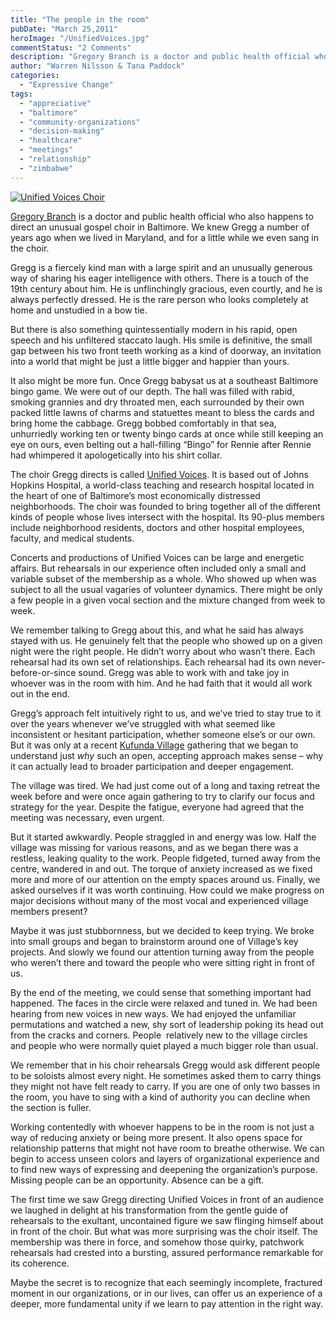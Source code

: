 ```yaml
---
title: "The people in the room"
pubDate: "March 25,2011"
heroImage: "/UnifiedVoices.jpg"
commentStatus: "2 Comments"
description: "Gregory Branch is a doctor and public health official who also happens to direct an unusual gospel choir in Baltimore. We knew Gregg a number of years ago when we lived in Maryland, and for a little while we even sang in the choir. Gregg is a fiercely kind man with a large spirit and […]"
author: "Warren Nilsson & Tana Paddock"
categories: 
  - "Expressive Change"
tags: 
  - "appreciative"
  - "baltimore"
  - "community-organizations"
  - "decision-making"
  - "healthcare"
  - "meetings"
  - "relationship"
  - "zimbabwe"
---
```


[![](https://organizationunbound.org/wp-content/uploads/2011/03/UnifiedVoices.jpg "Unified Voices Choir")](http://www.hopkinsmedicine.org/bin/f/n/MLK06.jpg)

[Gregory Branch](http://www.youtube.com/watch?v=AaKC93CvnEY) is a doctor and public health official who also happens to direct an unusual gospel choir in Baltimore. We knew Gregg a number of years ago when we lived in Maryland, and for a little while we even sang in the choir.

Gregg is a fiercely kind man with a large spirit and an unusually generous way of sharing his eager intelligence with others. There is a touch of the 19th century about him. He is unflinchingly gracious, even courtly, and he is always perfectly dressed. He is the rare person who looks completely at home and unstudied in a bow tie.

But there is also something quintessentially modern in his rapid, open speech and his unfiltered staccato laugh. His smile is definitive, the small gap between his two front teeth working as a kind of doorway, an invitation into a world that might be just a little bigger and happier than yours.

It also might be more fun. Once Gregg babysat us at a southeast Baltimore bingo game. We were out of our depth. The hall was filled with rabid, smoking grannies and dry throated men, each surrounded by their own packed little lawns of charms and statuettes meant to bless the cards and bring home the cabbage. Gregg bobbed comfortably in that sea, unhurriedly working ten or twenty bingo cards at once while still keeping an eye on ours, even belting out a hall-filling “Bingo” for Rennie after Rennie had whimpered it apologetically into his shirt collar.

The choir Gregg directs is called [Unified Voices](www.unifiedvoices.com). It is based out of Johns Hopkins Hospital, a world-class teaching and research hospital located in the heart of one of Baltimore’s most economically distressed neighborhoods. The choir was founded to bring together all of the different kinds of people whose lives intersect with the hospital. Its 90-plus members include neighborhood residents, doctors and other hospital employees, faculty, and medical students.

Concerts and productions of Unified Voices can be large and energetic affairs. But rehearsals in our experience often included only a small and variable subset of the membership as a whole. Who showed up when was subject to all the usual vagaries of volunteer dynamics. There might be only a few people in a given vocal section and the mixture changed from week to week.

We remember talking to Gregg about this, and what he said has always stayed with us. He genuinely felt that the people who showed up on a given night were the right people. He didn’t worry about who wasn’t there. Each rehearsal had its own set of relationships. Each rehearsal had its own never-before-or-since sound. Gregg was able to work with and take joy in whoever was in the room with him. And he had faith that it would all work out in the end.

Gregg’s approach felt intuitively right to us, and we’ve tried to stay true to it over the years whenever we’ve struggled with what seemed like inconsistent or hesitant participation, whether someone else’s or our own. But it was only at a recent [Kufunda Village](www.kufunda.org) gathering that we began to understand just _why_ such an open, accepting approach makes sense – why it can actually lead to broader participation and deeper engagement.

The village was tired. We had just come out of a long and taxing retreat the week before and were once again gathering to try to clarify our focus and strategy for the year. Despite the fatigue, everyone had agreed that the meeting was necessary, even urgent.

But it started awkwardly. People straggled in and energy was low. Half the village was missing for various reasons, and as we began there was a restless, leaking quality to the work. People fidgeted, turned away from the centre, wandered in and out. The torque of anxiety increased as we fixed more and more of our attention on the empty spaces around us. Finally, we asked ourselves if it was worth continuing. How could we make progress on major decisions without many of the most vocal and experienced village members present?

Maybe it was just stubbornness, but we decided to keep trying. We broke into small groups and began to brainstorm around one of Village’s key projects. And slowly we found our attention turning away from the people who weren’t there and toward the people who were sitting right in front of us.

By the end of the meeting, we could sense that something important had happened. The faces in the circle were relaxed and tuned in. We had been hearing from new voices in new ways. We had enjoyed the unfamiliar permutations and watched a new, shy sort of leadership poking its head out from the cracks and corners. People  relatively new to the village circles and people who were normally quiet played a much bigger role than usual.

We remember that in his choir rehearsals Gregg would ask different people to be soloists almost every night. He sometimes asked them to carry things they might not have felt ready to carry. If you are one of only two basses in the room, you have to sing with a kind of authority you can decline when the section is fuller.

Working contentedly with whoever happens to be in the room is not just a way of reducing anxiety or being more present. It also opens space for relationship patterns that might not have room to breathe otherwise. We can begin to access unseen colors and layers of organizational experience and to find new ways of expressing and deepening the organization’s purpose. Missing people can be an opportunity. Absence can be a gift.

The first time we saw Gregg directing Unified Voices in front of an audience we laughed in delight at his transformation from the gentle guide of rehearsals to the exultant, uncontained figure we saw flinging himself about in front of the choir. But what was more surprising was the choir itself. The membership was there in force, and somehow those quirky, patchwork rehearsals had crested into a bursting, assured performance remarkable for its coherence.

Maybe the secret is to recognize that each seemingly incomplete, fractured moment in our organizations, or in our lives, can offer us an experience of a deeper, more fundamental unity if we learn to pay attention in the right way.

